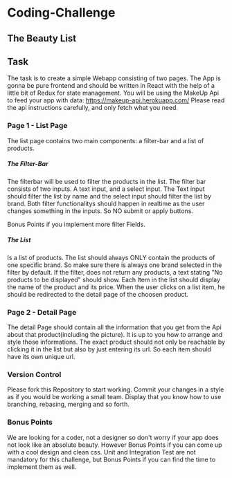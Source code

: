 # Coding-Challenge

## The Beauty List

## Task
The task is to create a simple Webapp consisting of two pages. The App is gonna be pure frontend and should be written in React with the help of a little bit of Redux for state management. You will be using the MakeUp Api to feed your app with data: https://makeup-api.herokuapp.com/
Please read the api instructions carefully, and only fetch what you need.

### Page 1 - List Page
The list page contains two main components: a filter-bar and a list of products.

##### The Filter-Bar
The filterbar will be used to filter the products in the list. The filter bar consists of two inputs. A text input, and a select input.
The Text input should filter the list by name and the select input should filter the list by brand.
Both filter functionalitys should happen in realtime as the user changes something in the inputs. So NO submit or apply buttons.

Bonus Points if you implement more filter Fields.

##### The List
Is a list of products. The list should always ONLY contain the products of one specific brand. So make sure there is always one brand selected in the filter by default. If the filter, does not return any products, a text stating "No products to be displayed" should show. Each Item in the list should display the name of the product and its price. When the user clicks on a list item, he should be redirected to the detail page of the choosen product. 

### Page 2 - Detail Page
The detail Page should contain all the information that you get from the Api about that product(including the picture). It is up to you how to arrange and style those informations. The exact product should not only be reachable by clicking it in the list but also by just entering its url. So each item should have its own unique url.

### Version Control
Please fork this Repository to start working. Commit your changes in a style as if you would be working a small team. Display that you know how to use branching, rebasing, merging and so forth. 

### Bonus Points
We are looking for a coder, not a designer so don't worry if your app does not look like an absolute beauty. However Bonus Points if you can come up with a cool design and clean css. 
Unit and Integration Test are not mandatory for this challenge, but Bonus Points if you can find the time to implement them as well. 

